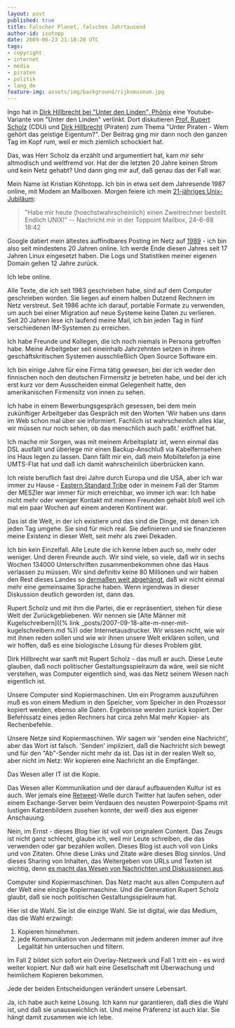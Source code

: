 ```yaml
---
layout: post
published: true
title: Falscher Planet, falsches Jahrtausend
author-id: isotopp
date: 2009-06-23 21:18:20 UTC
tags:
- copyright
- internet
- media
- piraten
- politik
- lang_de
feature-img: assets/img/background/rijksmuseum.jpg
---
```

Ingo hat in 
[Dirk Hillbrecht bei "Unter den Linden", Phönix](http://blog.windfluechter.net/index.php?/archives/567-Dirk-Hillbrecht-bei-Unter-den-Linden,-Phoenix.html) 
eine Youtube-Variante von "Unter den Linden" verlinkt. Dort diskutieren 
[Prof. Rupert Scholz](http://de.wikipedia.org/wiki/Rupert_Scholz) (CDU) und 
[Dirk Hillbrecht](http://de.wikipedia.org/wiki/Dirk_Hillbrecht) (Piraten) 
zum Thema "Unter Piraten - Wem gehört das geistige Eigentum?". Der Beitrag
ging mir dann noch den ganzen Tag im Kopf rum, weil er mich ziemlich
schockiert hat.

Das, was Herr Scholz da erzählt und argumentiert hat, kam mir sehr
altmodisch und weltfremd vor. Hat der die letzten 20 Jahre keinen Strom und
kein Netz gehabt? Und dann ging mir auf, daß genau das der Fall war.

Mein Name ist Kristian Köhntopp. Ich bin in etwa seit dem Jahresende 1987
online, mit Modem an Mailboxen. Morgen feiere ich mein [21-jähriges
Unix-Jubiläum](http://www.toppoint.de/der-verein/geschichte/vorgeschichte.htm#erstesunix):

> "Habe mir heute (hoechstwahrscheinlich) einen Zweitrechner bestellt.
> Endlich UNIX!"  -- Nachricht mir in der Toppoint Mailbox, 24-6-88 18:42

Google datiert mein ältestes auffindbares Posting im Netz auf 
[1989](http://groups.google.com/group/sub.sources.unix/browse_thread/thread/308b75e5e0ac6ca3/243434f7906f7ecf) - 
ich bin also seit mindestens 20 Jahren online. Ich werde Ende diesen
Jahres seit 17 Jahren Linux eingesetzt haben. Die Logs und Statistiken
meiner eigenen Domain gehen 12 Jahre zurück.

Ich lebe online. 

Alle Texte, die ich seit 1983 geschrieben habe, sind auf dem Computer
geschrieben worden. Sie liegen auf einem halben Dutzend Rechnern im Netz
verstreut. Seit 1986 achte ich darauf, portable Formate zu verwenden, um
auch bei einer Migration auf neue Systeme keine Daten zu verlieren. Seit 20
Jahren lese ich laufend meine Mail, ich bin jeden Tag in fünf verschiedenen
IM-Systemen zu erreichen.

Ich habe Freunde und Kollegen, die ich noch niemals in Persona getroffen
habe. Meine Arbeitgeber seit eineinhalb Jahrzehnten setzen in ihren
geschäftskritischen Systemen ausschließlich Open Source Software ein.

Ich bin einige Jahre für eine Firma tätig gewesen, bei der ich weder den
finnischen noch den deutschen Firmensitz je betreten habe, und bei der ich
erst kurz vor dem Ausscheiden einmal Gelegenheit hatte, den amerikanischen
Firmensitz von innen zu sehen.

Ich habe in einem Bewerbungsgespräch gesessen, bei dem mein zukünftiger
Arbeitgeber das Gespräch mit den Worten 'Wir haben uns dann im Web schon mal
über sie informiert. Fachlich ist wahrscheinlich alles klar, wir müssen nur
noch sehen, ob das menschlich auch paßt.' eröffnet hat. 

Ich mache mir Sorgen, was mit meinem Arbeitsplatz ist, wenn einmal das DSL
ausfällt und überlege mir einen Backup-Anschluß via Kabelfernsehen ins Haus
legen zu lassen. Dann fällt mir ein, daß mein Mobiltelefon ja eine UMTS-Flat
hat und daß ich damit wahrscheinlich überbrücken kann.

Ich reiste beruflich fast drei Jahre durch Europa und die USA, aber ich war
immer zu Hause -
[Eastern Standard Tribe](http://craphound.com/est/download.php) oder in
meinem Fall der Stamm der MESZler war immer für mich erreichbar, wo immer
ich war: Ich habe nicht mehr oder weniger Kontakt mit meinen Freunden gehabt
bloß weil ich mal ein paar Wochen auf einem anderen Kontinent war.

Das ist die Welt, in der ich existiere und das sind die Dinge, mit denen ich
jeden Tag umgehe. Sie sind für mich real. Sie definieren und sie finanzieren
meine Existenz in dieser Welt, seit mehr als zwei Dekaden.

Ich bin kein Einzelfall. Alle Leute die ich kenne leben auch so, mehr oder
weniger. Und deren Freunde auch. Wir sind viele, so viele, daß wir in sechs
Wochen 134000 Unterschriften zusammenbekommen ohne das Haus verlassen zu
müssen. Wir sind definitiv keine 80 Millionen und wir haben den Rest dieses
Landes so
[dermaßen weit abgehängt](http://blog.fefe.de/?ts=b4bff801), daß wir nicht
einmal mehr eine gemeinsame Sprache haben. Wenn irgendwas in dieser
Diskussion deutlich geworden ist, dann das.

Rupert Scholz und mit ihm die Partei, die er repräsentiert, stehen für diese
Welt der Zurückgebliebenen. Wir nennen sie 
[Alte Männer mit Kugelschreibern]({% link _posts/2007-09-18-alte-m-nner-mit-kugelschreibern.md %})
oder Internetausdrucker. Wir wissen nicht, wie wir mit ihnen reden sollen
und wie wir ihnen unsere Welt erklären sollen, und wir hoffen, daß es eine
biologische Lösung für dieses Problem gibt.

Dirk Hillbrecht war sanft mit Rupert Scholz - das muß er auch. Diese Leute
glauben, daß noch politischer Gestaltungsspielraum da wäre, weil sie nicht
verstehen, was Computer eigentlich sind, was das Netz seinem Wesen nach
eigentlich ist.

Unsere Computer sind Kopiermaschinen. Um ein Programm auszuführen muß es von
einem Medium in den Speicher, vom Speicher in den Prozessor kopiert werden,
ebenso alle Daten. Ergebnisse werden zurück kopiert. Der Befehlssatz eines
jeden Rechners hat circa zehn Mal mehr Kopier- als Rechenbefehle.

Unsere Netze sind Kopiermaschinen. Wir sagen wir 'senden eine Nachricht',
aber das Wort ist falsch. 'Senden' impliziert, daß die Nachricht sich bewegt
und für den "Ab"-Sender nicht mehr da ist. Das ist in der realen Welt so,
aber nicht im Netz: Wir kopieren eine Nachricht an die Empfänger.

Das Wesen aller IT ist die Kopie.

Das Wesen aller Kommunikation und der darauf aufbauenden Kultur ist es auch.
Wer jemals eine [Retweet](http://en.wikipedia.org/wiki/RT)-Welle durch
Twitter hat laufen sehen, oder einem Exchange-Server beim Verdauen des
neusten Powerpoint-Spams mit lustigen Katzenbildern zusehen konnte, der weiß
dies aus eigener Anschauung.

Nein, im Ernst - dieses Blog hier ist voll von orignalem Content. Das Zeugs
ist nicht ganz schlecht, glaube ich, weil mir Leute schreiben, die das
verwenden oder gar bezahlen wollen. Dieses Blog ist auch voll von Links und
von Zitaten. Ohne diese Links und Zitate wäre dieses Blog sinnlos. Und
dieses Sharing von Inhalten, das Weitergeben von URLs und Texten ist
wichtig, denn 
[es macht das Wesen von Nachrichten und Diskussionen aus](http://netzwertig.com/2009/06/05/nachrichtengeschaeft-im-internet-warum-bezahlinhalte-nicht-funktionieren/).

Computer sind Kopiermaschinen. Das Netz macht aus allen Computern auf der
Welt eine einzige Kopiermaschine. Und die Generation Rupert Scholz glaubt,
daß sie noch politischen Gestaltungsspielraum hat.

Hier ist die Wahl. Sie ist die einzige Wahl. Sie ist digital, wie das
Medium, das die Wahl erzwingt: 

1. Kopieren hinnehmen.
2. jede Kommunikation von Jedermann mit jedem anderen immer auf ihre Legalität hin
   untersuchen und filtern.

Im Fall 2 bildet sich sofort ein Overlay-Netzwerk und Fall 1 tritt ein - es
wird weiter kopiert. Nur daß wir halt eine Gesellschaft mit Überwachung und
heimlichem Kopieren bekommen.

Jede der beiden Entscheidungen verändert unsere Lebensart.

Ja, ich habe auch keine Lösung. Ich kann nur garantieren, daß dies die Wahl
ist, und daß sie unausweichlich ist. Und meine Präferenz ist auch klar. Sie
hängt damit zusammen wie ich lebe.
